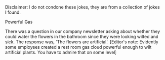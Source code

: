 Disclaimer: I do not condone these jokes, they are from a collection of jokes I found.

Powerful Gas

There was a question in our company newsletter asking about whether they could water the flowers in the bathroom since they were looking wilted and sick. The response was, 'The flowers are artificial.'
[Editor's note: Evidently some employees created a rest room gas cloud powerful enough to wilt artificial plants. You have to admire that on some level]

